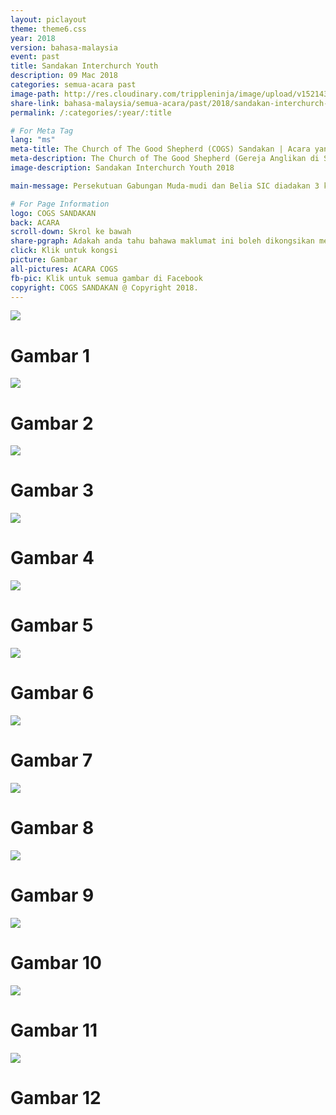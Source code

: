 ```yaml
---
layout: piclayout
theme: theme6.css
year: 2018
version: bahasa-malaysia
event: past
title: Sandakan Interchurch Youth
description: 09 Mac 2018
categories: semua-acara past
image-path: http://res.cloudinary.com/trippleninja/image/upload/v1521434489/Sandakan%20Interchurch%20Youth/siy2.jpg
share-link: bahasa-malaysia/semua-acara/past/2018/sandakan-interchurch-youth
permalink: /:categories/:year/:title

# For Meta Tag
lang: "ms"
meta-title: The Church of The Good Shepherd (COGS) Sandakan | Acara yang Sudah Berlalu Sandakan Interchurch Youth
meta-description: The Church of The Good Shepherd (Gereja Anglikan di Sandakan) | Persekutuan Gabungan Muda-mudi dan Belia SIC diadakan 3 kali setahun untuk menghubungkan Muda-mudi dan Belia untuk saling mengenali, saling membangun dan saling menguatkan Persaudaraan
image-description: Sandakan Interchurch Youth 2018

main-message: Persekutuan Gabungan Muda-mudi dan Belia SIC diadakan 3 kali setahun untuk menghubungkan Muda-mudi dan Belia untuk saling mengenali, saling membangun dan saling menguatkan Persaudaraan.

# For Page Information
logo: COGS SANDAKAN
back: ACARA
scroll-down: Skrol ke bawah
share-pgraph: Adakah anda tahu bahawa maklumat ini boleh dikongsikan melalui Facebook, Twitter, GooglePlus dan Whatsapp? Klik butang di bawah, kongsi dan jemput rakan-rakan atau keluarga anda untuk menyertai acara ini!
click: Klik untuk kongsi
picture: Gambar
all-pictures: ACARA COGS
fb-pic: Klik untuk semua gambar di Facebook
copyright: COGS SANDAKAN @ Copyright 2018.
---
```

<div class="slide active"><img src="http://res.cloudinary.com/trippleninja/image/upload/v1521434498/Sandakan%20Interchurch%20Youth/siy1.jpg">
    <div class="pic-container">
        <h1 class="slide-heading">
            Gambar 1
        </h1>
    </div>
</div>
<div class="slide pic2"><img src="http://res.cloudinary.com/trippleninja/image/upload/v1521434489/Sandakan%20Interchurch%20Youth/siy2.jpg">
    <div class="pic-container">
        <h1 class="slide-heading">
            Gambar 2
        </h1>
    </div>
</div>
<div class="slide pic3"><img src="http://res.cloudinary.com/trippleninja/image/upload/v1521468819/Sandakan%20Interchurch%20Youth/siy3.jpg">
    <div class="pic-container">
        <h1 class="slide-heading">
            Gambar 3
        </h1>
    </div>
</div>
<div class="slide pic4"><img src="http://res.cloudinary.com/trippleninja/image/upload/v1521468819/Sandakan%20Interchurch%20Youth/siy4.jpg">
    <div class="pic-container">
        <h1 class="slide-heading">
            Gambar 4
        </h1>
    </div>
</div>
<div class="slide pic5"><img src="http://res.cloudinary.com/trippleninja/image/upload/v1521468819/Sandakan%20Interchurch%20Youth/siy5.jpg">
    <div class="pic-container">
        <h1 class="slide-heading">
            Gambar 5
        </h1>
    </div>
</div>
<div class="slide pic6"><img src="http://res.cloudinary.com/trippleninja/image/upload/v1521468830/Sandakan%20Interchurch%20Youth/siy6.jpg">
    <div class="pic-container">
        <h1 class="slide-heading">
            Gambar 6
        </h1>
    </div>
</div>
<div class="slide pic7"><img src="http://res.cloudinary.com/trippleninja/image/upload/v1521468820/Sandakan%20Interchurch%20Youth/siy7.jpg">
    <div class="pic-container">
        <h1 class="slide-heading">
            Gambar 7
        </h1>
    </div>
</div>
<div class="slide pic8"><img src="http://res.cloudinary.com/trippleninja/image/upload/v1521468826/Sandakan%20Interchurch%20Youth/siy8.jpg">
    <div class="pic-container">
        <h1 class="slide-heading">
            Gambar 8
        </h1>
    </div>
</div>
<div class="slide pic9"><img src="http://res.cloudinary.com/trippleninja/image/upload/v1521468830/Sandakan%20Interchurch%20Youth/siy9.jpg">
    <div class="pic-container">
        <h1 class="slide-heading">
            Gambar 9
        </h1>
    </div>
</div>
<div class="slide pic10"><img src="http://res.cloudinary.com/trippleninja/image/upload/v1521468831/Sandakan%20Interchurch%20Youth/siy10.jpg">
    <div class="pic-container">
        <h1 class="slide-heading">
            Gambar 10
        </h1>
    </div>
</div>
<div class="slide pic11"><img src="http://res.cloudinary.com/trippleninja/image/upload/v1521468833/Sandakan%20Interchurch%20Youth/siy11.jpg">
    <div class="pic-container">
        <h1 class="slide-heading">
            Gambar 11
        </h1>
    </div>
</div>
<div class="slide pic12"><img src="http://res.cloudinary.com/trippleninja/image/upload/v1521468832/Sandakan%20Interchurch%20Youth/siy12.jpg">
    <div class="pic-container">
        <h1 class="slide-heading">
            Gambar 12
        </h1>
    </div>
</div>
